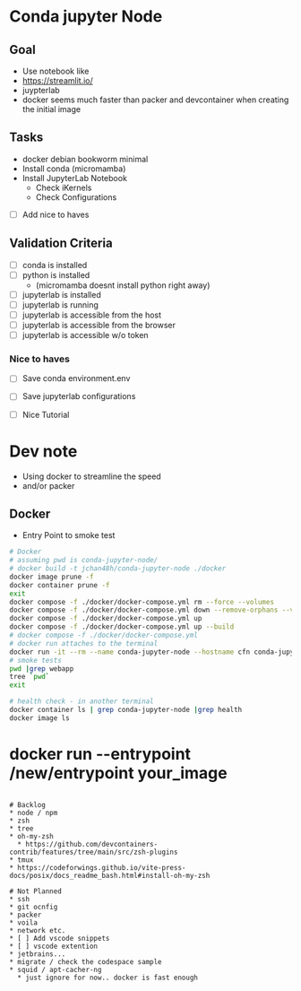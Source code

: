 # Conda jupyter Node
## Goal
* Use notebook like
* https://streamlit.io/
* juypterlab
* docker seems much faster than packer and devcontainer when creating the initial image



## Tasks
* docker debian bookworm minimal
* Install conda (micromamba)
* Install JupyterLab Notebook
  * Check iKernels
  * Check Configurations
* [ ] Add nice to haves
## Validation Criteria
* [ ] conda is installed
* [ ] python is installed 
  * (micromamba doesnt install python right away)
* [ ] jupyterlab is installed
* [ ] jupyterlab is running
* [ ] jupyterlab is accessible from the host
* [ ] jupyterlab is accessible from the browser
* [ ] jupyterlab is accessible w/o token

###  Nice to haves
* [ ] Save conda environment.env
* [ ] Save jupyterlab configurations
* [ ] Nice Tutorial


# Dev note
* Using docker to streamline the speed
* and/or packer

## Docker
* Entry Point to smoke test

```bash
# Docker
# assuming pwd is conda-jupyter-node/
# docker build -t jchan48h/conda-jupyter-node ./docker
docker image prune -f
docker container prune -f
exit
docker compose -f ./docker/docker-compose.yml rm --force --volumes
docker compose -f ./docker/docker-compose.yml down --remove-orphans --volumes
docker compose -f ./docker/docker-compose.yml up
docker compose -f ./docker/docker-compose.yml up --build
# docker compose -f ./docker/docker-compose.yml
# docker run attaches to the terminal
docker run -it --rm --name conda-jupyter-node --hostname cfn conda-jupyter-node:latest /bin/zsh
# smoke tests
pwd |grep webapp
tree `pwd`
exit

# health check - in another terminal
docker container ls | grep conda-jupyter-node |grep health
docker image ls
```


# docker run --entrypoint /new/entrypoint your_image
```

# Backlog
* node / npm
* zsh
* tree
* oh-my-zsh
  * https://github.com/devcontainers-contrib/features/tree/main/src/zsh-plugins
* tmux
* https://codeforwings.github.io/vite-press-docs/posix/docs_readme_bash.html#install-oh-my-zsh

# Not Planned
* ssh
* git ocnfig
* packer
* voila
* network etc.
* [ ] Add vscode snippets
* [ ] vscode extention
* jetbrains...
* migrate / check the codespace sample
* squid / apt-cacher-ng
  * just ignore for now.. docker is fast enough
